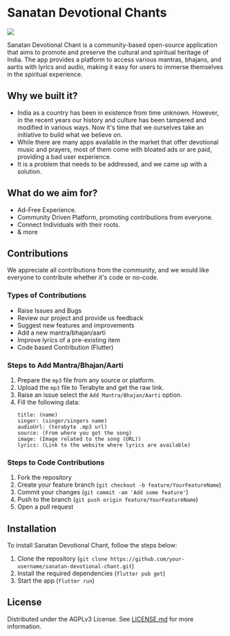 # Sanatan Devotional Chants
![](https://img.shields.io/badge/Flutter-%2302569B.svg?style=for-the-badge&logo=Flutter&logoColor=white)

<!-- Sanatan Devotional Chant is an app that aims to preserve and promote the rich cultural heritage of India by providing a platform to access various mantras, bhajans, and aartis with lyrics and audio. In today's fast-paced world, we are gradually forgetting our roots and cultural values, and this app seeks to bridge that gap. -->

<!-- Most similar apps available in the market either come with bloated ads or are paid, providing a bad user experience. Sanatan Devotional Chant, on the other hand, is a completely free app that offers an ad-free and seamless experience to its users. Our goal is to make devotional music and prayers accessible to everyone without any hindrances, enabling users to immerse themselves in the spiritual experience. With Sanatan Devotional Chant, we hope to inspire people to connect with their roots and find solace in the divine realm.

Sanatan Devotional Chant is not only a free and ad-free app but also an open-source application. We believe that everyone should have access to the source code and contribute towards this noble cause. We welcome all contributions from the community, be it adding new features, improving the user experience, or simply fixing bugs.

Our mission is to create a platform that promotes and preserves the cultural and spiritual heritage of India, and we believe that open-source development is the way to achieve this goal. With everyone's contribution, we can make Sanatan Devotional Chant a comprehensive and versatile platform that caters to the needs of everyone. So, let's join hands and work together towards this noble cause. -->

Sanatan Devotional Chant is a community-based open-source application that aims to promote and preserve the cultural and spiritual heritage of India. The app provides a platform to access various mantras, bhajans, and aartis with lyrics and audio, making it easy for users to immerse themselves in the spiritual experience.

## Why we built it?

- India as a country has been in existence from time unknown. However, in the recent years our history and culture has been tampered and modified in various ways. Now it's time that we ourselves take an initiative to build what we believe on.
- While there are many apps available in the market that offer devotional music and prayers, most of them come with bloated ads or are paid, providing a bad user experience. 
- It is a problem that needs to be addressed, and we came up with a solution.

## What do we aim for?

- Ad-Free Experience.
- Community Driven Platform, promoting contributions from everyone.
- Connect Individuals with their roots.
- & more
## Contributions

We appreciate all contributions from the community, and we would like everyone to contribute whether it's code or no-code.

### Types of Contributions
- Raise Issues and Bugs
- Review our project and provide us feedback
- Suggest new features and improvements
- Add a new mantra/bhajan/aarti
- Improve lyrics of a pre-existing item
- Code based Contribution (Flutter) 

### Steps to Add Mantra/Bhajan/Aarti
1. Prepare the `mp3` file from any source or platform.
2. Upload the `mp3` file to Terabyte and get the raw link.
3. Raise an issue select the `Add Mantra/Bhajan/Aarti` option.
4. Fill the following data: 
   ```
   title: (name)
   singer: (singer/singers name)
   audioUrl: (terabyte .mp3 url)
   source: (From where you got the song)
   image: (Image related to the song (URL))
   lyrics: (Link to the website where lyrics are available)

   ```

### Steps to Code Contributions
1. Fork the repository
2. Create your feature branch (`git checkout -b feature/YourFeatureName`)
3. Commit your changes (`git commit -am 'Add some feature'`)
4. Push to the branch (`git push origin feature/YourFeatureName`)
5. Open a pull request

## Installation

To install Sanatan Devotional Chant, follow the steps below:

1. Clone the repository (`git clone https://github.com/your-username/sanatan-devotional-chant.git`)
2. Install the required dependencies (`flutter pub get`)
3. Start the app (`flutter run`)

## License

Distributed under the AGPLv3 License. See [LICENSE.md](./LISCENSE) for more information.